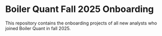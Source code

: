 # Boiler Quant Fall 2025 Onboarding

This repository contains the onboarding projects of all new analysts who joined Boiler Quant in fall 2025.
